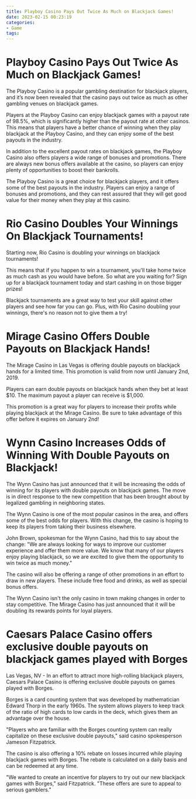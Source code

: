 ```yaml
---
title: Playboy Casino Pays Out Twice As Much on Blackjack Games!
date: 2023-02-15 00:23:19
categories:
- Game
tags:
---
```



#  Playboy Casino Pays Out Twice As Much on Blackjack Games!

The Playboy Casino is a popular gambling destination for blackjack players, and it’s now been revealed that the casino pays out twice as much as other gambling venues on blackjack games.

Players at the Playboy Casino can enjoy blackjack games with a payout rate of 98.5%, which is significantly higher than the payout rate at other casinos. This means that players have a better chance of winning when they play blackjack at the Playboy Casino, and they can enjoy some of the best payouts in the industry.

In addition to the excellent payout rates on blackjack games, the Playboy Casino also offers players a wide range of bonuses and promotions. There are always new bonus offers available at the casino, so players can enjoy plenty of opportunities to boost their bankrolls.

The Playboy Casino is a great choice for blackjack players, and it offers some of the best payouts in the industry. Players can enjoy a range of bonuses and promotions, and they can rest assured that they will get good value for their money when they play at this casino.

#  Rio Casino Doubles Your Winnings On Blackjack Tournaments!

Starting now, Rio Casino is doubling your winnings on blackjack tournaments!

This means that if you happen to win a tournament, you'll take home twice as much cash as you would have before. So what are you waiting for? Sign up for a blackjack tournament today and start cashing in on those bigger prizes!

Blackjack tournaments are a great way to test your skill against other players and see how far you can go. Plus, with Rio Casino doubling your winnings, there's no reason not to give them a try!

#  Mirage Casino Offers Double Payouts on Blackjack Hands!

The Mirage Casino in Las Vegas is offering double payouts on blackjack hands for a limited time. This promotion is valid from now until January 2nd, 2019.

Players can earn double payouts on blackjack hands when they bet at least $10. The maximum payout a player can receive is $1,000.

This promotion is a great way for players to increase their profits while playing blackjack at the Mirage Casino. Be sure to take advantage of this offer before it expires on January 2nd!

#  Wynn Casino Increases Odds of Winning With Double Payouts on Blackjack!

The Wynn Casino has just announced that it will be increasing the odds of winning for its players with double payouts on blackjack games. The move is in direct response to the new competition that has been brought about by legalized gambling in neighboring states.

The Wynn Casino is one of the most popular casinos in the area, and offers some of the best odds for players. With this change, the casino is hoping to keep its players from taking their business elsewhere.

John Brown, spokesman for the Wynn Casino, had this to say about the change: "We are always looking for ways to improve our customer experience and offer them more value. We know that many of our players enjoy playing blackjack, so we are excited to give them the opportunity to win twice as much money."

The casino will also be offering a range of other promotions in an effort to draw in new players. These include free food and drinks, as well as special bonus offers.

The Wynn Casino isn't the only casino in town making changes in order to stay competitive. The Mirage Casino has just announced that it will be doubling its rewards points for loyal players.

#  Caesars Palace Casino offers exclusive double payouts on blackjack games played with Borges

Las Vegas, NV - In an effort to attract more high-rolling blackjack players, Caesars Palace Casino is offering exclusive double payouts on games played with Borges.

Borges is a card counting system that was developed by mathematician Edward Thorp in the early 1960s. The system allows players to keep track of the ratio of high cards to low cards in the deck, which gives them an advantage over the house.

"Players who are familiar with the Borges counting system can really capitalize on these exclusive double payouts," said casino spokesperson Jameson Fitzpatrick.

The casino is also offering a 10% rebate on losses incurred while playing blackjack games with Borges. The rebate is calculated on a daily basis and can be redeemed at any time.

"We wanted to create an incentive for players to try out our new blackjack games with Borges," said Fitzpatrick. "These offers are sure to appeal to serious gamblers."